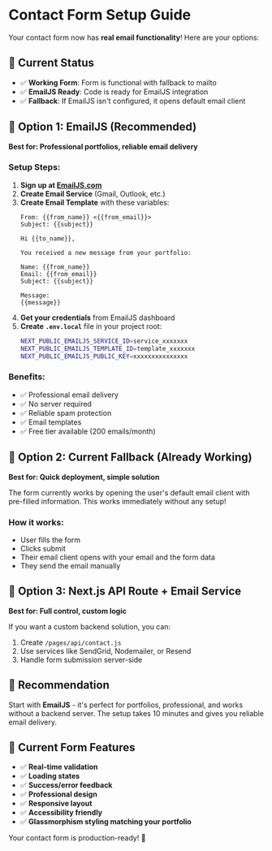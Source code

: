 # Contact Form Setup Guide

Your contact form now has **real email functionality**! Here are your options:

## 🚀 Current Status
- ✅ **Working Form**: Form is functional with fallback to mailto
- ✅ **EmailJS Ready**: Code is ready for EmailJS integration
- ✅ **Fallback**: If EmailJS isn't configured, it opens default email client

## 📧 Option 1: EmailJS (Recommended)
**Best for: Professional portfolios, reliable email delivery**

### Setup Steps:
1. **Sign up at [EmailJS.com](https://www.emailjs.com/)**
2. **Create Email Service** (Gmail, Outlook, etc.)
3. **Create Email Template** with these variables:
   ```
   From: {{from_name}} <{{from_email}}>
   Subject: {{subject}}
   
   Hi {{to_name}},
   
   You received a new message from your portfolio:
   
   Name: {{from_name}}
   Email: {{from_email}}
   Subject: {{subject}}
   
   Message:
   {{message}}
   ```
4. **Get your credentials** from EmailJS dashboard
5. **Create `.env.local`** file in your project root:
   ```bash
   NEXT_PUBLIC_EMAILJS_SERVICE_ID=service_xxxxxxx
   NEXT_PUBLIC_EMAILJS_TEMPLATE_ID=template_xxxxxxx  
   NEXT_PUBLIC_EMAILJS_PUBLIC_KEY=xxxxxxxxxxxxxxx
   ```

### Benefits:
- ✅ Professional email delivery
- ✅ No server required
- ✅ Reliable spam protection
- ✅ Email templates
- ✅ Free tier available (200 emails/month)

## 📮 Option 2: Current Fallback (Already Working)
**Best for: Quick deployment, simple solution**

The form currently works by opening the user's default email client with pre-filled information. This works immediately without any setup!

### How it works:
- User fills the form
- Clicks submit
- Their email client opens with your email and the form data
- They send the email manually

## 🔧 Option 3: Next.js API Route + Email Service
**Best for: Full control, custom logic**

If you want a custom backend solution, you can:
1. Create `/pages/api/contact.js` 
2. Use services like SendGrid, Nodemailer, or Resend
3. Handle form submission server-side

## 🎯 Recommendation
Start with **EmailJS** - it's perfect for portfolios, professional, and works without a backend server. The setup takes 10 minutes and gives you reliable email delivery.

## 🚀 Current Form Features
- ✅ **Real-time validation**
- ✅ **Loading states**
- ✅ **Success/error feedback**
- ✅ **Professional design**
- ✅ **Responsive layout**
- ✅ **Accessibility friendly**
- ✅ **Glassmorphism styling matching your portfolio**

Your contact form is production-ready! 🎉